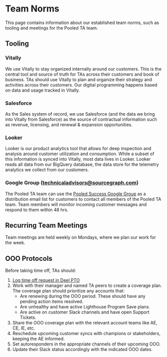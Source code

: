 # Team Norms

This page contains information about our established team norms, such as tooling and meetings for the Pooled TA team.

## Tooling

### Vitally

We use Vitally to stay organized internally around our customers. This is the central tool and source of truth for TAs across their customers and book of business.
TAs should use Vitally to plan and organize their strategy and activities across their customers.
Our digital programming happens based on data and usage tracked in Vitally.

### Salesforce

As the Sales system of record, we use Salesforce (and the data we bring into Vitally from Salesforce) as the source of contractual information such as revenue, licensing, and renewal & expansion opportunities.

### Looker

Looker is our product analytics tool that allows for deep inspection and analysis around customer utilization and consumption. While a subset of this information is synced into Vitally, most data lives in Looker.
Looker reads all data from our BigQuery database, the data store for the telemetry analytics we collect from our customers.

### Google Group (technicaladvisors@sourcegraph.com)

The Pooled TA team can use the [Pooled Success Google Group](https://groups.google.com/a/sourcegraph.com/g/technicaladvisors) as a distribution email list for customers to contact all members of the Pooled TA team. Team members will monitor incoming customer messages and respond to them within 48 hrs.

## Recurring Team Meetings

Team meetings are held weekly on Mondays, where we plan our work for the week.

## OOO Protocols

Before taking time off, TAs should:

1. [Log time off request in Deel PTO](../../../../../benefits-pay-perks/benefits-perks/time-off/index.md)
2. Work with their manager and named TA peers to create a coverage plan. The coverage plan should prioritize any accounts that:
   - Are renewing during the OOO period. These should have any pending action items resolved.
   - Are unhealthy and have active Lighthouse Program Save plans.
   - Are active on customer Slack channels and have open Support Tickets.
3. Share the OOO coverage plan with the relevant account teams like AE, CE, IE, etc.
4. Reschedule upcoming customer syncs with champions or stakeholders, keeping the AE informed.
5. Set autoresponders in the appropriate channels of their upcoming OOO.
6. Update their Slack status accordingly with the indicated OOO dates.
